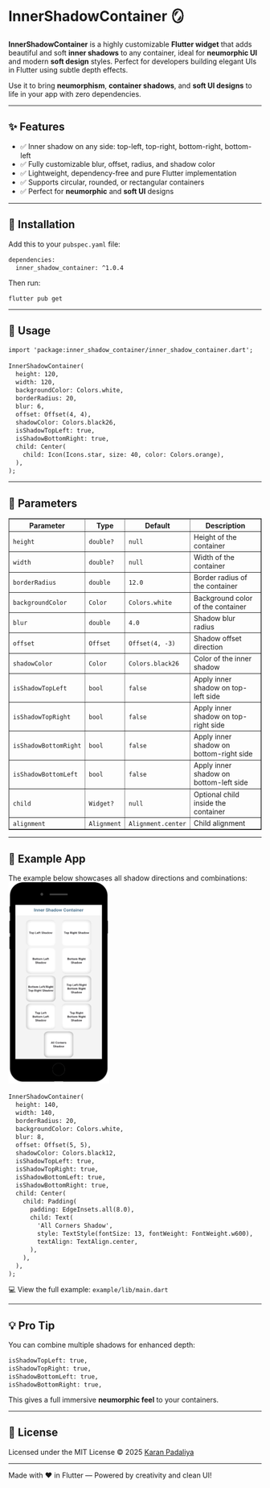 <h1>InnerShadowContainer 🪞</h1>

<p><strong>InnerShadowContainer</strong> is a highly customizable <strong>Flutter widget</strong> that adds beautiful and soft <strong>inner shadows</strong> to any container, ideal for <strong>neumorphic UI</strong> and modern <strong>soft design</strong> styles. Perfect for developers building elegant UIs in Flutter using subtle depth effects.</p>

<p>Use it to bring <strong>neumorphism</strong>, <strong>container shadows</strong>, and <strong>soft UI designs</strong> to life in your app with zero dependencies.</p>

<hr>

<h2>✨ Features</h2>
<ul>
  <li>✅ Inner shadow on any side: top-left, top-right, bottom-right, bottom-left</li>
  <li>✅ Fully customizable blur, offset, radius, and shadow color</li>
  <li>✅ Lightweight, dependency-free and pure Flutter implementation</li>
  <li>✅ Supports circular, rounded, or rectangular containers</li>
  <li>✅ Perfect for <strong>neumorphic</strong> and <strong>soft UI</strong> designs</li>
</ul>

<hr>

<h2>🚀 Installation</h2>
<p>Add this to your <code>pubspec.yaml</code> file:</p>

<pre><code>dependencies:
  inner_shadow_container: ^1.0.4
</code></pre>

<p>Then run:</p>
<pre><code>flutter pub get</code></pre>

<hr>

<h2>🔧 Usage</h2>

<pre><code class="language-dart">import 'package:inner_shadow_container/inner_shadow_container.dart';

InnerShadowContainer(
  height: 120,
  width: 120,
  backgroundColor: Colors.white,
  borderRadius: 20,
  blur: 6,
  offset: Offset(4, 4),
  shadowColor: Colors.black26,
  isShadowTopLeft: true,
  isShadowBottomRight: true,
  child: Center(
    child: Icon(Icons.star, size: 40, color: Colors.orange),
  ),
);
</code></pre>

<hr>

<h2>📐 Parameters</h2>

<table border="1" cellspacing="0" cellpadding="8">
  <thead>
    <tr>
      <th>Parameter</th>
      <th>Type</th>
      <th>Default</th>
      <th>Description</th>
    </tr>
  </thead>
  <tbody>
    <tr><td><code>height</code></td><td><code>double?</code></td><td><code>null</code></td><td>Height of the container</td></tr>
    <tr><td><code>width</code></td><td><code>double?</code></td><td><code>null</code></td><td>Width of the container</td></tr>
    <tr><td><code>borderRadius</code></td><td><code>double</code></td><td><code>12.0</code></td><td>Border radius of the container</td></tr>
    <tr><td><code>backgroundColor</code></td><td><code>Color</code></td><td><code>Colors.white</code></td><td>Background color of the container</td></tr>
    <tr><td><code>blur</code></td><td><code>double</code></td><td><code>4.0</code></td><td>Shadow blur radius</td></tr>
    <tr><td><code>offset</code></td><td><code>Offset</code></td><td><code>Offset(4, -3)</code></td><td>Shadow offset direction</td></tr>
    <tr><td><code>shadowColor</code></td><td><code>Color</code></td><td><code>Colors.black26</code></td><td>Color of the inner shadow</td></tr>
    <tr><td><code>isShadowTopLeft</code></td><td><code>bool</code></td><td><code>false</code></td><td>Apply inner shadow on top-left side</td></tr>
    <tr><td><code>isShadowTopRight</code></td><td><code>bool</code></td><td><code>false</code></td><td>Apply inner shadow on top-right side</td></tr>
    <tr><td><code>isShadowBottomRight</code></td><td><code>bool</code></td><td><code>false</code></td><td>Apply inner shadow on bottom-right side</td></tr>
    <tr><td><code>isShadowBottomLeft</code></td><td><code>bool</code></td><td><code>false</code></td><td>Apply inner shadow on bottom-left side</td></tr>
    <tr><td><code>child</code></td><td><code>Widget?</code></td><td><code>null</code></td><td>Optional child inside the container</td></tr>
    <tr><td><code>alignment</code></td><td><code>Alignment</code></td><td><code>Alignment.center</code></td><td>Child alignment</td></tr>
  </tbody>
</table>

<hr>

<h2>🧪 Example App</h2>

<p>The example below showcases all shadow directions and combinations:
<img src="InnerShadowConatiner.png" alt="Inner Shadow Container Preview" width="200" height="400" />


<pre><code class="language-dart">InnerShadowContainer(
  height: 140,
  width: 140,
  borderRadius: 20,
  backgroundColor: Colors.white,
  blur: 8,
  offset: Offset(5, 5),
  shadowColor: Colors.black12,
  isShadowTopLeft: true,
  isShadowTopRight: true,
  isShadowBottomLeft: true,
  isShadowBottomRight: true,
  child: Center(
    child: Padding(
      padding: EdgeInsets.all(8.0),
      child: Text(
        'All Corners Shadow',
        style: TextStyle(fontSize: 13, fontWeight: FontWeight.w600),
        textAlign: TextAlign.center,
      ),
    ),
  ),
);
</code></pre>

💻 View the full example: `example/lib/main.dart`

<hr>

<h2>💡 Pro Tip</h2>

<p>You can combine multiple shadows for enhanced depth:</p>

<pre><code class="language-dart">isShadowTopLeft: true,
isShadowTopRight: true,
isShadowBottomLeft: true,
isShadowBottomRight: true,
</code></pre>

<p>This gives a full immersive <strong>neumorphic feel</strong> to your containers.</p>

<hr>

<h2>📄 License</h2>
<p>Licensed under the MIT License © 2025 <a href="https://www.linkedin.com/in/karan-padaliya-73aaa81b4/">Karan Padaliya</a></p>

<hr>

<p>Made with ❤️ in Flutter — Powered by creativity and clean UI!</p>
